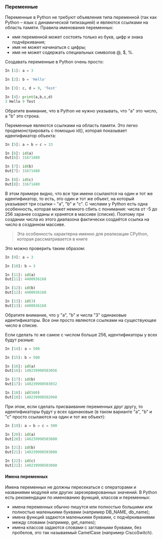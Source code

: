 ### Переменные

Переменные в Python не требуют объявления типа переменной (так как Python – язык с динамической типизацией) и являются ссылками на область памяти. Правила именования переменных:

* имя переменной может состоять только из букв, цифр и знака подчёркивания;
* имя не может начинаться с цифры;
* имя не может содержать специальных символов @, $, %.

Создавать переменные в Python очень просто:

```python
In [1]: a = 3

In [2]: b = 'Hello'

In [3]: c, d = 9, 'Test'

In [4]: print(a,b,c,d)
3 Hello 9 Test
```

Обратите внимание, что в Python не нужно указывать, что "a" это число, а "b" это строка.

Переменные являются ссылками на область памяти. Это легко продемонстрировать с помощью id(), которая показывает идентификатор объекта:

```python
In [5]: a = b = c = 33

In [6]: id(a)
Out[6]: 31671480

In [7]: id(b)
Out[7]: 31671480

In [8]: id(c)
Out[8]: 31671480
```

В этом примере видно, что все три имени ссылаются на один и тот же идентификатор, то есть, это один и тот же объект, на который указывают три ссылки – "a", "b" и "c". С числами у Python есть одна особенность, которая может немного сбить с понимания: числа от -5 до 256 заранее созданы и хранятся в массиве (списке). Поэтому при создании числа из этого диапазона фактически создаётся ссылка на число в созданном массиве.

> Эта особенность характерна именно для реализации CPython, которая рассматривается в книге

Это можно проверить таким образом:

```python
In [9]: a = 3

In [10]: b = 3

In [11]: id(a)
Out[11]: 4400936168

In [12]: id(b)
Out[12]: 4400936168

In [13]: id(3)
Out[13]: 4400936168
```

Обратите внимание, что у "a", "b" и числа "3" одинаковые идентификаторы. Все они просто являются ссылками на существующее число в списке.

Если сделать то же самое с числом больше 256, идентификаторы у всех будут разные:

```python
In [14]: a = 500

In [15]: b = 500

In [16]: id(a)
Out[16]: 140239990503056

In [17]: id(b)
Out[17]: 140239990503032

In [18]: id(500)
Out[18]: 140239990502960
```

При этом, если сделать присваивание переменных друг другу, то идентификаторы будут у всех одинаковые (в таком варианте "a", "b" и "c" просто ссылаются на один и тот же объект):

```python
In [19]: a = b = c = 500

In [20]: id(a)
Out[20]: 140239990503080

In [21]: id(b)
Out[21]: 140239990503080

In [22]: id(c)
Out[22]: 140239990503080
```

#### Имена переменных

Имена переменных не должны пересекаться с операторами и названиями модулей или других зарезервированных значений. В Python есть рекомендации по именованию функций, классов и переменных:

* имена переменных обычно пишутся или полностью большими или полностью маленькими буквами (например DB_NAME, db_name);
* имена функций задаются маленькими буквами, с подчёркиваниями между словами (например, get_names);
* имена классов задаются словами с заглавными буквами, без пробелов, это так называемый CamelCase (например CiscoSwitch).
